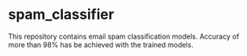 # spam_classifier
This repository contains email spam classification models. Accuracy of more than 98% has be achieved with the trained models.
